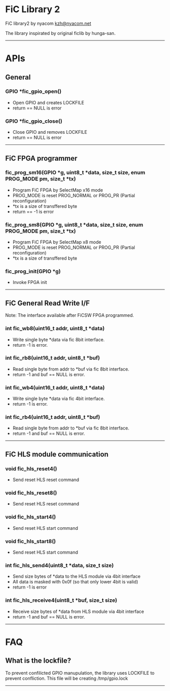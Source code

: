 
# FiC Library 2

FiC library2 by nyacom <kzh@nyacom.net>

The library inspirated by original ficlib by hunga-san.

----

# APIs

## General

### GPIO *fic_gpio_open()
- Open GPIO and creates LOCKFILE
- return == NULL is error

### GPIO *fic_gpio_close()
- Close GPIO and removes LOCKFILE
- return == NULL is error

----

## FiC FPGA programmer

### fic_prog_sm16(GPIO *g, uint8_t *data, size_t size, enum PROG_MODE pm, size_t *tx)
- Program FiC FPGA by SelectMap x16 mode 
- PROG_MODE is reset PROG_NORMAL or PROG_PR (Partial reconfiguration)
- *tx is a size of transffered byte
- return == -1 is error

### fic_prog_sm8(GPIO *g, uint8_t *data, size_t size, enum PROG_MODE pm, size_t *tx)
- Program FiC FPGA by SelectMap x8 mode 
- PROG_MODE is reset PROG_NORMAL or PROG_PR (Partial reconfiguration)
- *tx is a size of transffered byte

### fic_prog_init(GPIO *g)
- Invoke FPGA init

----

## FiC General Read Write I/F
Note: The interface available after FiCSW FPGA programmed.

### int fic_wb8(uint16_t addr, uint8_t *data)
- Write single byte *data via fic 8bit interface.
- return -1 is error.

### int fic_rb8(uint16_t addr, uint8_t *buf)
- Read single byte from addr to *buf via fic 8bit interface.
- return -1 and buf == NULL is error.

### int fic_wb4(uint16_t addr, uint8_t *data)
- Write single byte *data via fic 4bit interface.
- return -1 is error.

### int fic_rb4(uint16_t addr, uint8_t *buf)
- Read single byte from addr to *buf via fic 8bit interface.
- return -1 and buf == NULL is error.

----

## FiC HLS module communication

### void fic_hls_reset4()
- Send reset HLS reset command

### void fic_hls_reset8()
- Send reset HLS reset command

### void fic_hls_start4()
- Send reset HLS start command

### void fic_hls_start8()
- Send reset HLS start command

### int fic_hls_send4(uint8_t *data, size_t size)
- Send size bytes of *data to the HLS module via 4bit interface
- All data is masked with 0x0f (so that only lower 4bit is valid)
- return -1 is error

### int fic_hls_receive4(uint8_t *buf, size_t size)
- Receive size bytes of *data from HLS module via 4bit interface
- return -1 and buf == NULL is error.

----

# FAQ

## What is the lockfile?
To prevent confilicted GPIO manupulation, the library uses LOCKFILE to prevent confliction. This file will be creating /tmp/gpio.lock

----
